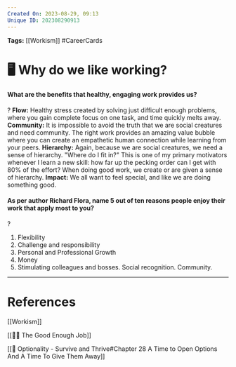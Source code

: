 ```yaml
---
Created On: 2023-08-29, 09:13
Unique ID: 202308290913
---
```


**Tags:** [[Workism]] #CareerCards 

# 🖥️ Why do we like working?

#### What are the benefits that healthy, engaging work provides us?
?
**Flow:** Healthy stress created by solving just difficult enough problems, where you gain complete focus on one task, and time quickly melts away. 
**Community:** It is impossible to avoid the truth that we are social creatures and need community. The right work provides an amazing value bubble where you can create an empathetic human connection while learning from your peers. 
**Hierarchy:** Again, because we are social creatures, we need a sense of hierarchy. "Where do I fit in?" This is one of my primary motivators whenever I learn a new skill: how far up the pecking order can I get with 80% of the effort? When doing good work, we create or are given a sense of hierarchy. 
**Impact:** We all want to feel special, and like we are doing something good. 
<!--SR:!2023-12-19,64,250-->


#### As per author Richard Flora, name 5 out of ten reasons people enjoy their work that apply most to you?
?
1. ﻿﻿﻿Flexibility
2. ﻿﻿﻿Challenge and responsibility
3. Personal and ﻿﻿﻿Professional Growth
4. ﻿﻿﻿Money
5. ﻿﻿﻿Stimulating colleagues and bosses. Social recognition. Community.
<!--SR:!2023-10-17,1,150-->



---
# References

[[Workism]]

[[💂‍♀️ The Good Enough Job]]

[[📗 Optionality - Survive and Thrive#Chapter 28 A Time to Open Options And A Time To Give Them Away]]
